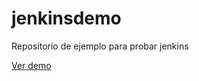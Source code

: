 # jenkinsdemo
Repositorio de ejemplo para probar jenkins

[Ver demo](http://152.67.32.99:8080/webdemo/)

